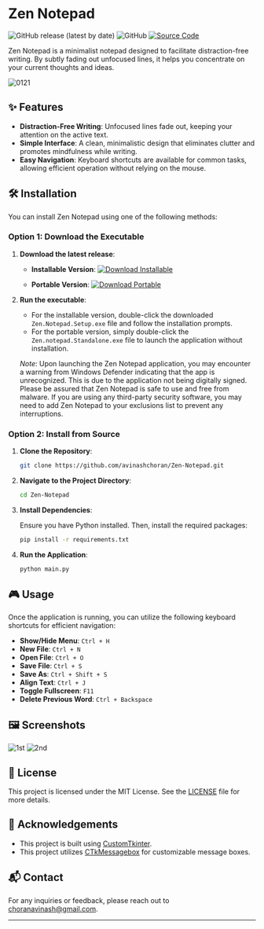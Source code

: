 # Zen Notepad

![GitHub release (latest by date)](https://img.shields.io/github/v/release/avinashchoran/Zen-Notepad)
![GitHub](https://img.shields.io/github/license/avinashchoran/Zen-Notepad)
[![Source Code](https://img.shields.io/badge/Source%20Code-Download-blue?style=flat-square)](https://github.com/avinashchoran/Zen-Notepad/archive/refs/heads/main.zip)

Zen Notepad is a minimalist notepad designed to facilitate distraction-free writing. By subtly fading out unfocused lines, it helps you concentrate on your current thoughts and ideas.

![0121](https://github.com/user-attachments/assets/ea028ed9-5f1d-4eca-b306-16e09b61b73c)

## ✨ Features

- **Distraction-Free Writing**: Unfocused lines fade out, keeping your attention on the active text.
- **Simple Interface**: A clean, minimalistic design that eliminates clutter and promotes mindfulness while writing.
- **Easy Navigation**: Keyboard shortcuts are available for common tasks, allowing efficient operation without relying on the mouse.

## 🛠️ Installation

You can install Zen Notepad using one of the following methods:

### Option 1: Download the Executable

1. **Download the latest release**:

   - **Installable Version**:
     [![Download Installable](https://img.shields.io/badge/Download-Installable-blue?style=for-the-badge&logo=windows&logoColor=white)](https://github.com/avinashchoran/Zen-Notepad/releases/download/v1.0.0/Zen.Notepad.Setup.exe)

   - **Portable Version**:
     [![Download Portable](https://img.shields.io/badge/Download-Portable-blue?style=for-the-badge&logo=windows&logoColor=white)](https://github.com/avinashchoran/Zen-Notepad/releases/download/v1.0.0/Zen.notepad.Standalone.exe)

2. **Run the executable**:

   - For the installable version, double-click the downloaded `Zen.Notepad.Setup.exe` file and follow the installation prompts.
   - For the portable version, simply double-click the `Zen.notepad.Standalone.exe` file to launch the application without installation.

   *Note*: Upon launching the Zen Notepad application, you may encounter a warning from Windows Defender indicating that the app is unrecognized. This is due to the application not being digitally signed. Please be assured that Zen Notepad is safe to use and free from malware. If you are using any third-party security software, you may need to add Zen Notepad to your exclusions list to prevent any interruptions.

### Option 2: Install from Source

1. **Clone the Repository**:

   ```bash
   git clone https://github.com/avinashchoran/Zen-Notepad.git
   ```

2. **Navigate to the Project Directory**:

   ```bash
   cd Zen-Notepad
   ```

3. **Install Dependencies**:

   Ensure you have Python installed. Then, install the required packages:

   ```bash
   pip install -r requirements.txt
   ```

4. **Run the Application**:

   ```bash
   python main.py
   ```

## 🎮 Usage

Once the application is running, you can utilize the following keyboard shortcuts for efficient navigation:

- **Show/Hide Menu**: `Ctrl + H`
- **New File**: `Ctrl + N`
- **Open File**: `Ctrl + O`
- **Save File**: `Ctrl + S`
- **Save As**: `Ctrl + Shift + S`
- **Align Text**: `Ctrl + J`
- **Toggle Fullscreen**: `F11`
- **Delete Previous Word**: `Ctrl + Backspace`

## 🖼️ Screenshots
![1st](https://github.com/user-attachments/assets/44a49a95-8912-4f76-8946-4b9ccd9ac64b)
![2nd](https://github.com/user-attachments/assets/428941ec-9e3e-4d7b-9e0b-89a96e8fd56f)

## 📄 License

This project is licensed under the MIT License. See the [LICENSE](LICENSE) file for more details.

## 🙏 Acknowledgements

- This project is built using [CustomTkinter](https://github.com/TomSchimansky/CustomTkinter).
- This project utilizes [CTkMessagebox](https://github.com/Akascape/CTkMessagebox) for customizable message boxes.

## 📬 Contact

For any inquiries or feedback, please reach out to [choranavinash@gmail.com](mailto:choranavinash@gmail.com).

--- 
